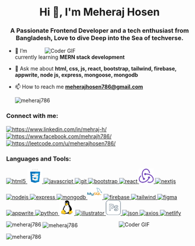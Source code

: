 <h1 align="center">Hi 👋, I'm Meheraj Hosen</h1>
<h3 align="center">A Passionate Frontend Developer and a tech enthusiast from Bangladesh, Love to dive Deep into the Sea of techverse.</h3>
<img align="right" src="https://media.giphy.com/media/SWoSkN6DxTszqIKEqv/giphy.gif" alt="Coder GIF" width="400">

- 🌱 I’m currently learning **MERN stack development**

- 💬 Ask me about **html, css, js, react, bootstrap, tailwind, firebase, appwrite, node js, express, mongoose, mongodb**

- 📫 How to reach me **meherajhosen786@gmail.com**
  <p align="left"> <img src="https://komarev.com/ghpvc/?username=meheraj786&label=Profile%20views&color=0e75b6&style=flat" alt="meheraj786" /> </p>

<h3 align="left">Connect with me:</h3>
<p align="left">
<a href="https://linkedin.com/in/https://www.linkedin.com/in/mehraj-h/" target="blank"><img align="center" src="https://media.tenor.com/KOki-OrS24AAAAAC/linkedin.gif" alt="https://www.linkedin.com/in/mehraj-h/" height="40" width="60" /></a>
<a href="https://fb.com/https://www.facebook.com/mehrajh786/" target="blank"><img align="center" src="https://raw.githubusercontent.com/rahuldkjain/github-profile-readme-generator/master/src/images/icons/Social/facebook.svg" alt="https://www.facebook.com/mehrajh786/" height="30" width="40" /></a>
<a href="https://www.leetcode.com/https://leetcode.com/u/meherajhosen786/" target="blank"><img align="center" src="https://raw.githubusercontent.com/rahuldkjain/github-profile-readme-generator/master/src/images/icons/Social/leet-code.svg" alt="https://leetcode.com/u/meherajhosen786/" height="30" width="40" /></a>
</p>

<h3 align="left">Languages and Tools:</h3>
<p align="left">
  <a href="https://www.w3.org/html/" target="_blank" rel="noreferrer">
    <img
      src="https://media3.giphy.com/media/v1.Y2lkPTc5MGI3NjExd3NxdWZqOGlkMWE1cWUyaW8zaGppZ3B4OWxtZndycHE2OTFwcnFiaiZlcD12MV9pbnRlcm5hbF9naWZfYnlfaWQmY3Q9cw/XAxylRMCdpbEWUAvr8/giphy.gif"
      alt="html5"
      width="40"
      height="40"
    />
  </a>
  <a href="https://www.w3schools.com/css/" target="_blank" rel="noreferrer">
    <img
      src="https://raw.githubusercontent.com/Zenfection/Image/master/2021/06/08-15-57-53-68747470733a2f2f6d65646961302e67697068792e636f6d2f6d656469612f667345615a6c644e43384131504a336d77702f736f757263652e676966.gif"
      alt="css3"
      width="40"
      height="40"
    />
  </a>
  <a
    href="https://developer.mozilla.org/en-US/docs/Web/JavaScript"
    target="_blank"
    rel="noreferrer"
  >
    <img
      src="https://camo.githubusercontent.com/5a9d4b2f31264e146e55b8d3cff311b4cdaa415927eda56cc36253fee5e270fd/68747470733a2f2f6d69726f2e6d656469756d2e636f6d2f6d61782f3936302f312a2d744f6c644562666a696a786e3956715a65554c71672e676966"
      alt="javascript"
      width="40"
      height="40"
    />
  </a>
  <a href="https://git-scm.com/" target="_blank" rel="noreferrer">
    <img
      src="https://user-images.githubusercontent.com/74038190/212281775-b468df30-4edc-4bf8-a4ee-f52e1aaddc86.gif"
      alt="git"
      width="40"
      height="40"
    />
  </a>
  <a href="https://getbootstrap.com" target="_blank" rel="noreferrer">
    <img
      src="https://blogs.purecode.ai/blogs/wp-content/uploads/2023/12/giphy-6.gif"
      alt="bootstrap"
      width="40"
      height="40"
    />
  </a>
  <a href="https://reactjs.org/" target="_blank" rel="noreferrer">
    <img
      src="https://user-images.githubusercontent.com/74038190/212257467-871d32b7-e401-42e8-a166-fcfd7baa4c6b.gif"
      alt="react"
      width="40"
      height="40"
    />
  </a>
  <a href="https://redux.js.org" target="_blank" rel="noreferrer">
    <img
      src="https://raw.githubusercontent.com/devicons/devicon/master/icons/redux/redux-original.svg"
      alt="redux"
      width="40"
      height="40"
    />
  </a>
  <a href="https://nextjs.org/" target="_blank" rel="noreferrer">
    <img
      src="https://soshace.com/wp-content/uploads/2019/10/Getting-Started-with-NextJS.jpg"
      alt="nextjs"
      width="40"
      height="40"
    />
  </a>
  <a href="https://nodejs.org" target="_blank" rel="noreferrer">
    <img
      src="https://user-images.githubusercontent.com/74038190/212257460-738ff738-247f-4445-a718-cdd0ca76e2db.gif"
      alt="nodejs"
      width="40"
      height="40"
    />
  </a>
  <a href="https://expressjs.com" target="_blank" rel="noreferrer">
    <img
      src="https://camo.githubusercontent.com/2c3d7a2cd04e1cebb67465856a2a3ea21d79ae8d5b9707590b5d7277ecbdcb6d/68747470733a2f2f692e6962622e636f2f5a56715a62477a2f657870726573736a732e676966"
      alt="express"
      width="40"
      height="40"
    />
  </a>
  <a href="https://www.mongodb.com/" target="_blank" rel="noreferrer">
    <img
      src="https://camo.githubusercontent.com/79ff037d37d1df442c9d1aee0afcbb99d23e4f1cc6dadaa8b9f744f6f28e9b98/68747470733a2f2f6d69726f2e6d656469756d2e636f6d2f76322f726573697a653a6669743a313135302f302a4754547345632d6273576f71634f6f4d2e676966"
      alt="mongodb"
      width="40"
      height="40"
    />
  </a>
  <a href="https://www.mysql.com/" target="_blank" rel="noreferrer">
    <img
      src="https://raw.githubusercontent.com/devicons/devicon/master/icons/mysql/mysql-original-wordmark.svg"
      alt="mysql"
      width="40"
      height="40"
    />
  </a>
  <a href="https://firebase.google.com/" target="_blank" rel="noreferrer">
    <img
      src="https://camo.githubusercontent.com/62109336506a6f2766063bf34bfebc16b69419d7c88eaffe18ea04088af99d5c/68747470733a2f2f63646e2e6472696262626c652e636f6d2f75736572732f363239352f73637265656e73686f74732f323932333238382f66697265626173656c6f61642e676966"
      alt="firebase"
      width="40"
      height="40"
    />
  </a>
  <a href="https://tailwindcss.com/" target="_blank" rel="noreferrer">
    <img
      src="https://camo.githubusercontent.com/67b6691618d2510c9d2cdbffbde5c441524ffd856415eeb58c3481ed8b983294/68747470733a2f2f747261706665746865722e67616c6c65727963646e2e76736173736574732e696f2f657874656e73696f6e732f747261706665746865722f7461696c77696e642d7261772d72656f726465722f332e322e302f313730363930333238343938352f4d6963726f736f66742e56697375616c53747564696f2e53657276696365732e49636f6e732e44656661756c74"
      alt="tailwind"
      width="40"
      height="40"
    />
  </a>
  <a href="https://www.figma.com/" target="_blank" rel="noreferrer">
    <img
      src="https://www.vectorlogo.zone/logos/figma/figma-icon.svg"
      alt="figma"
      width="40"
      height="40"
    />
  </a>
  <a href="https://appwrite.io" target="_blank" rel="noreferrer">
    <img
      src="https://www.vectorlogo.zone/logos/appwriteio/appwriteio-icon.svg"
      alt="appwrite"
      width="40"
      height="40"
    />
  </a>
  <a href="https://www.python.org" target="_blank" rel="noreferrer">
    <img
      src="https://user-images.githubusercontent.com/74038190/212257472-08e52665-c503-4bd9-aa20-f5a4dae769b5.gif"
      alt="python"
      width="40"
      height="40"
    />
  </a>
  <a href="https://www.linux.org/" target="_blank" rel="noreferrer">
    <img
      src="https://raw.githubusercontent.com/devicons/devicon/master/icons/linux/linux-original.svg"
      alt="linux"
      width="40"
      height="40"
    />
  </a>
  <a
    href="https://www.adobe.com/in/products/illustrator.html"
    target="_blank"
    rel="noreferrer"
  >
    <img
      src="https://www.vectorlogo.zone/logos/adobe_illustrator/adobe_illustrator-icon.svg"
      alt="illustrator"
      width="40"
      height="40"
    />
  </a>
  <a href="https://www.photoshop.com/en" target="_blank" rel="noreferrer">
    <img
      src="https://raw.githubusercontent.com/devicons/devicon/master/icons/photoshop/photoshop-line.svg"
      alt="photoshop"
      width="40"
      height="40"
    />
  </a>
  <a href="#" target="_blank" rel="noreferrer">
    <img
      src="https://camo.githubusercontent.com/ba1f4cc334713af7b97af1258561a12f7db4f4defb46cd23e3e42a53553c3705/68747470733a2f2f6d656469612e6c6f726469636f6e2e636f6d2f69636f6e732f77697265642f666c61742f313332302d6a736f6e2e676966"
      alt="json"
      width="40"
      height="40"
    />
  </a>
  <a href="#" target="_blank" rel="noreferrer">
    <img
      src="https://camo.githubusercontent.com/d5fd2efe60c4cfb9503a67fdf1f8908da6a94dbb6e6d4f84472cbce302c65526/68747470733a2f2f656e637279707465642d74626e302e677374617469632e636f6d2f696d616765733f713d74626e3a414e64394763526154797546585144444f555064616671386b6b6942513141692d6f76555f617658656344496b737a6b5054654f785a3552384838673939786c3676526651482d7734424126757371703d434155"
      alt="axios"
      width="40"
      height="40"
    />
  </a>
  <a href="#" target="_blank" rel="noreferrer">
    <img
      src="https://camo.githubusercontent.com/f300d45027bf51dd909f7f7a15db1748f20918c1ee4928f40b9eae144be102dc/68747470733a2f2f63646e2e73616e6974792e696f2f696d616765732f6f306f32746e35782f70726f64756374696f6e2f383533663137626362316330633236346461623035323030366566363166636632383933393837662d31323030783637352e6769663f"
      alt="netlify"
      width="40"
      height="40"
    />
  </a>
</p>


<p><img align="left" src="https://github-readme-stats.vercel.app/api/top-langs?username=meheraj786&show_icons=true&locale=en&layout=compact" alt="meheraj786" /></p>
 <img align="right" src="https://media3.giphy.com/media/v1.Y2lkPTc5MGI3NjExbXY5OTE3NGM3Y3F3NW10dWh4M3ZpajNvd2VoNDUyd284NmF0aXJkbiZlcD12MV9pbnRlcm5hbF9naWZfYnlfaWQmY3Q9Zw/bGgsc5mWoryfgKBx1u/giphy.gif" alt="Coder GIF" width="200">

<p>&nbsp;<img align="center" src="https://github-readme-stats.vercel.app/api?username=meheraj786&show_icons=true&locale=en" alt="meheraj786" /></p>

<p><img align="left" src="https://github-readme-streak-stats.herokuapp.com/?user=meheraj786&" alt="meheraj786" /></p>

